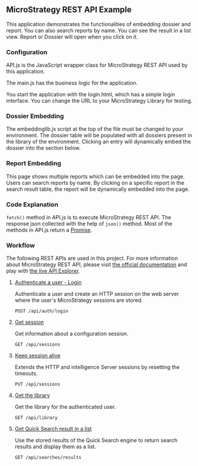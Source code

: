 ## MicroStrategy REST API Example

This application demonstrates the functionalities of embedding dossier and report. You can also search reports by name. You can see the result in a list view. Report or Dossier will open when you click on it.

### Configuration

API.js is the JavaScript wrapper class for MicroStrategy REST API used by this application. 

The main.js has the business logic for the application. 

You start the application with the login.html, which has a simple login interface. You can change the URL to your MicroStrategy Library for testing. 

### Dossier Embedding

The embeddinglib.js script at the top of the file must be changed to your environment. The dossier table will be populated with all dossiers present in the library of the environment. Clicking an entry will dynamically embed the dossier into the section below.

### Report Embedding

This page shows multiple reports which can be embedded into the page. Users can search reports by name. By clicking on a specific report in the search result table, the report will be dynamically embedded into the page.

### Code Explanation

```fetch()``` method in API.js is to execute MicroStrategy REST API. The response json collected with the help of ```json()``` method. Most of the methods in API.js return a [Promise](https://developer.mozilla.org/en-US/docs/Web/JavaScript/Reference/Global_Objects/Promise). 


### Workflow

The following REST APIs are used in this project. For more information about MicroStrategy REST API, please visit [the official documentation](https://lw.microstrategy.com/msdz/MSDL/GARelease_Current/docs/projects/RESTSDK/Content/topics/REST_API/REST_API.htm) and play with [the live API Explorer](https://demo.microstrategy.com/MicroStrategyLibrary/api-docs/index.html). 


1. [Authenticate a user - Login](https://demo.microstrategy.com/MicroStrategyLibrary/api-docs/index.html?#/Authentication/postLogin)
    
    Authenticate a user and create an HTTP session on the web server where the user's MicroStrategy sessions are stored.
   
    ```http
    POST /api/auth/login
    ```

2. [Get session](https://demo.microstrategy.com/MicroStrategyLibrary/api-docs/index.html?#/Authentication/sessionSessionIdGet) 
    
    Get information about a configuration session.

    ```http
    GET /api/sessions
    ```   

3. [Keep session alive](https://demo.microstrategy.com/MicroStrategyLibrary/api-docs/index.html?#/Authentication/sessionSessionIdPut)

    Extends the HTTP and intelligence Server sessions by resetting the timeouts.

    ```http
    PUT /api/sessions
    ```         
   
4. [Get the library](https://demo.microstrategy.com/MicroStrategyLibrary/api-docs/index.html?#/Library/getLibrary)  
    
    Get the library for the authenticated user.
    
    ```http
    GET /api/library
    ```

5. [Get Quick Search result in a list](https://demo.microstrategy.com/MicroStrategyLibrary/api-docs/index.html?#/Browsing/doQuickSearch)

    Use the stored results of the Quick Search engine to return search results and display them as a list.
    
    ```http
    GET /api/searches/results
    ```
           
